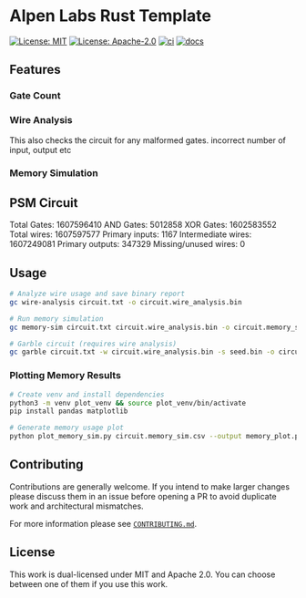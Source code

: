 # Alpen Labs Rust Template

[![License: MIT](https://img.shields.io/badge/License-MIT-blue.svg)](https://opensource.org/licenses/MIT)
[![License: Apache-2.0](https://img.shields.io/badge/License-Apache-blue.svg)](https://opensource.org/licenses/apache-2-0)
[![ci](https://github.com/alpenlabs/rust-template/actions/workflows/lint.yml/badge.svg?event=push)](https://github.com/alpenlabs/rust-template/actions)
[![docs](https://img.shields.io/badge/docs-docs.rs-orange)](https://docs.rs/rust-template)


## Features

### Gate Count

### Wire Analysis

  This also checks the circuit for any malformed gates. incorrect number of input, output etc

### Memory Simulation
  


## PSM Circuit

Total Gates: 1607596410
AND Gates: 5012858
XOR Gates: 1602583552
Total wires: 1607597577
Primary inputs: 1167
Intermediate wires: 1607249081
Primary outputs: 347329
Missing/unused wires: 0

## Usage

```bash
# Analyze wire usage and save binary report
gc wire-analysis circuit.txt -o circuit.wire_analysis.bin

# Run memory simulation
gc memory-sim circuit.txt circuit.wire_analysis.bin -o circuit.memory_sim.csv

# Garble circuit (requires wire analysis)
gc garble circuit.txt -w circuit.wire_analysis.bin -s seed.bin -o circuit.garbled
```

### Plotting Memory Results

```bash
# Create venv and install dependencies
python3 -m venv plot_venv && source plot_venv/bin/activate
pip install pandas matplotlib

# Generate memory usage plot
python plot_memory_sim.py circuit.memory_sim.csv --output memory_plot.png
```

## Contributing

Contributions are generally welcome.
If you intend to make larger changes please discuss them in an issue
before opening a PR to avoid duplicate work and architectural mismatches.

For more information please see [`CONTRIBUTING.md`](/CONTRIBUTING.md).

## License

This work is dual-licensed under MIT and Apache 2.0.
You can choose between one of them if you use this work.
